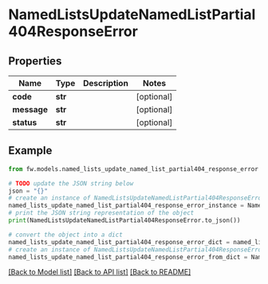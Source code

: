# NamedListsUpdateNamedListPartial404ResponseError


## Properties

Name | Type | Description | Notes
------------ | ------------- | ------------- | -------------
**code** | **str** |  | [optional] 
**message** | **str** |  | [optional] 
**status** | **str** |  | [optional] 

## Example

```python
from fw.models.named_lists_update_named_list_partial404_response_error import NamedListsUpdateNamedListPartial404ResponseError

# TODO update the JSON string below
json = "{}"
# create an instance of NamedListsUpdateNamedListPartial404ResponseError from a JSON string
named_lists_update_named_list_partial404_response_error_instance = NamedListsUpdateNamedListPartial404ResponseError.from_json(json)
# print the JSON string representation of the object
print(NamedListsUpdateNamedListPartial404ResponseError.to_json())

# convert the object into a dict
named_lists_update_named_list_partial404_response_error_dict = named_lists_update_named_list_partial404_response_error_instance.to_dict()
# create an instance of NamedListsUpdateNamedListPartial404ResponseError from a dict
named_lists_update_named_list_partial404_response_error_from_dict = NamedListsUpdateNamedListPartial404ResponseError.from_dict(named_lists_update_named_list_partial404_response_error_dict)
```
[[Back to Model list]](../README.md#documentation-for-models) [[Back to API list]](../README.md#documentation-for-api-endpoints) [[Back to README]](../README.md)



